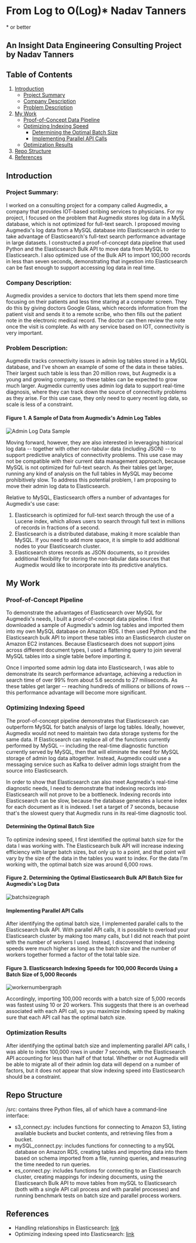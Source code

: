 # From Log to O(Log)* Nadav Tanners
\* or better

## An Insight Data Engineering Consulting Project by Nadav Tanners

## Table of Contents
1. [Introduction](README.md#introduction)
    * [Project Summary](README.md#project-summary)
    * [Company Description](README.md#company-description)
    * [Problem Description](README.md#problem-description)
2. [My Work](README.md#my-work)
    * [Proof-of-Concept Data Pipeline](README.md#proof-of-concept-pipeline)
    * [Optimizing Indexing Speed](README.md#optimizing-indexing-speed)
        * [Determining the Optimal Batch Size](README.md#determining-the-optimal-batch-size)
        * [Implementing Parallel API Calls](README.md#implementing-parallel-api-calls)
    * [Optimization Results](README.md#optimization-results)
3. [Repo Structure](README.md#repo-structure)
4. [References](README.md#references)

## Introduction

### Project Summary:
I worked on a consulting project for a company called Augmedix, a company that provides IOT-based scribing services to physicians.  For my project, I focused on the problem that Augmedix stores log data in a MySL database, which is not optimized for full-text search.  I proposed moving Augmedix's log data from a MySQL database into Elasticsearch in order to take advantage of Elasticsearch's full-text search performance advantage in large datasets.  I constructed a proof-of-concept data pipeline that used Python and the Elasticsearch Bulk API to move data from MySQL to Elasticsearch.  I also optimized use of the Bulk API to import 100,000 records in less than seven seconds, demonstrating that ingestion into Elasticsearch can be fast enough to support accessing log data in real time. 

### Company Description:
Augmedix provides a service to doctors that lets them spend more time focusing on their patients and less time
staring at a computer screen.  They do this by giving doctors Google Glass, which records information from the patient visit and 
sends it to a remote scribe, who then fills out the patient note in the electronic medical record.  The doctor can then review
the note once the visit is complete.  As with any service based on IOT, connectivity is very important.

### Problem Description:
Augmedix tracks connectivity issues in admin log tables stored in a MySQL database, and I've shown an example of some of the data
in these tables.  Their largest such table is less than 20 million rows, but Augmedix is a young and growing company, so these tables
can be expected to grow much larger.  Augmedix currently uses admin log data to support real-time diagnosis, where they can track down the source of connectivity problems as they arise.  For this use case, they only need to query recent log data, so scale is less of a constraint.  

#### Figure 1. A Sample of Data from Augmedix's Admin Log Tables
![Admin Log Data Sample](https://github.com/ntanners/Augmedix-Consulting-Project/blob/master/Presentation_Materials/logDataExample.png)

Moving forward, however, they are also interested in leveraging historical log data -- together with other non-tabular data (including JSON) -- to support predictive analytics of connectivity problems.  This use case may not be compatible with their current data management approach, because MySQL is not optimized for full-text search.  As their tables get larger, running any kind of analysis on the full tables in MySQL may become prohibitively slow.  To address this potential problem, I am proposing to move their admin log data to Elasticsearch.

Relative to MySQL, Elasticsearch offers a number of advantages for Augmedix's use case:  
1. Elasticsearch is optimized for full-text search through the use of a Lucene index, which allows users to search through full text in millions of records in fractions of a second.  
2. Elasticsearch is a distributed database, making it more scalable than MySQL.  If you need to add more space, it is simple to add additional nodes to your Elasticsearch cluster.  
3. Elasticsearch stores records as JSON documents, so it provides additional flexibility for storing the non-tabular data sources that Augmedix would like to incorporate into its predictive analytics.

## My Work

### Proof-of-Concept Pipeline
To demonstrate the advantages of Elasticsearch over MySQL for Augmedix's needs, I built a proof-of-concept data pipeline.  I first downloaded a sample of Augmedix's admin log tables and imported them into my own MySQL database on Amazon RDS.  I then used Python and the Elasticsearch bulk API to import these tables into an Elasticsearch cluster on Amazon EC2 instances.  Because Elasticsearch does not support joins across different document types, I used a flattening query to join several MySQL tables into a single table before importing it.

Once I imported some admin log data into Elasticsearch, I was able to demonstrate its search performance advantage, achieving a reduction in search time of over 99% from about 5.6 seconds to 27 miliseconds.  As these tables get larger -- reaching hundreds of millions or billions of rows -- this performance advantage will become more significant.

### Optimizing Indexing Speed
The proof-of-concept pipeline demonstrates that Elasticsearch can outperform MySQL for batch analysis of large log tables.  Ideally, however, Augmedix would not need to maintain two data storage systems for the same data.  If Elasticsearch can replace all of the functions currently performed by MySQL -- including the real-time diagnostic function currently served by MySQL, then that will eliminate the need for MySQL storage of admin log data altogether.  Instead, Augmedix could use a messaging service such as Kafka to deliver admin logs straight from the source into Elasticsearch.

In order to show that Elasticsearch can also meet Augmedix's real-time diagnostic needs, I need to demonstrate that indexing records into Elasticsearch will not prove to be a bottleneck.  Indexing records into Elasticsearch can be slow, because the database generates a lucene index for each document as it is indexed.  I set a target of 7 seconds, because that's the slowest query that Augmedix runs in its real-time diagnostic tool.  

   #### Determining the Optimal Batch Size
To optimize indexing speed, I first identified the optimal batch size for the data I was working with.  The Elasticsearch bulk API will increase indexing efficiency with larger batch sizes, but only up to a point, and that point will vary by the size of the data in the tables you want to index.  For the data I'm working with, the optimal batch size was around 6,000 rows.

#### Figure 2. Determining the Optimal Elasticsearch Bulk API Batch Size for Augmedix's Log Data 
![batchsizegraph](https://github.com/ntanners/Augmedix-Consulting-Project/blob/master/Presentation_Materials/batchSizeGraph.png)

   #### Implementing Parallel API Calls
After identifying the optimal batch size, I implemented parallel calls to the Elasticsearch bulk API.  With parallel API calls, it is possible to overload your Elasticsearch cluster by making too many calls, but I did not reach that point with the number of workers I used.  Instead, I discovered that indexing speeds were much higher as long as the batch size and the number of workers together formed a factor of the total table size.  

#### Figure 3. Elasticsearch Indexing Speeds for 100,000 Records Using a Batch Size of 5,000 Records
![workernumbergraph](https://github.com/ntanners/Augmedix-Consulting-Project/blob/master/Presentation_Materials/workerNumberGraph.png)

Accordingly, importing 100,000 records with a batch size of 5,000 records was fastest using 10 or 20 workers.  This suggests that there is an overhead associated with each API call, so you maximize indexing speed by making sure that each API call has the optimal batch size. 

### Optimization Results
After identifying the optimal batch size and implementing parallel API calls, I was able to index 100,000 rows in under 7 seconds, with the Elasticsearch API accounting for less than half of that total.  Whether or not Augmedix will be able to migrate all of their admin log data will depend on a number of factors, but it does not appear that slow indexing speed into Elasticsearch should be a constraint.

## Repo Structure
/src: contains three Python files, all of which have a command-line interface:
   * s3_connect.py: includes functions for connecting to Amazon S3, listing available buckets and bucket contents, and retrieving files from a bucket.
   * mySQL_connect.py: includes functions for connecting to a mySQL database on Amazon RDS, creating tables and importing data into them based on schema imported from a file, running queries, and measuring the time needed to run queries.
   * es_connect.py: includes functions for connecting to an Elasticsearch cluster, creating mappings for indexing documents, using the Elasticsearch Bulk API to move tables from mySQL to Elasticsearch (both with a single API call process and with parallel processes) and running benchmark tests on batch size and parallel process workers.


## References
* Handling relationships in Elasticsearch: [link](https://www.elastic.co/guide/en/elasticsearch/guide/current/relations.html)
* Optimizing indexing speed into Elasticsearch: [link](https://www.elastic.co/guide/en/elasticsearch/reference/master/tune-for-indexing-speed.html)
